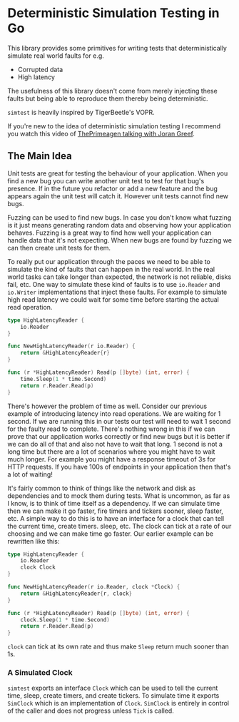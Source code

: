 # Deterministic Simulation Testing in Go

This library provides some primitives for writing tests that deterministically simulate real world
faults for e.g.
- Corrupted data
- High latency

The usefulness of this library doesn't come from merely injecting these faults but being
able to reproduce them thereby being deterministic.

`simtest` is heavily inspired by TigerBeetle's VOPR.

If you're new to the idea of deterministic simulation testing I recommend you watch this video
of [ThePrimeagen talking with Joran Greef](https://www.youtube.com/watch?v=sC1B3d9C_sI).

## The Main Idea

Unit tests are great for testing the behaviour of your application. When you find a new bug you
can write another unit test to test for that bug's presence. If in the future you refactor or
add a new feature and the bug appears again the unit test will catch it. However unit tests cannot
find new bugs.

Fuzzing can be used to find new bugs. In case you don't know what fuzzing is it just means
generating random data and observing how your application behaves. Fuzzing is a great way to find
how well your application can handle data that it's not expecting. When new bugs are found by
fuzzing we can then create unit tests for them. 

To really put our application through the paces we need to be able to simulate the kind of faults
that can happen in the real world. In the real world tasks can take longer than expected, the
network is not reliable, disks fail, etc. One way to simulate these kind of faults is to use
`io.Reader` and `io.Writer` implementations that inject these faults. For example to simulate
high read latency we could wait for some time before starting the actual read operation.

```go
type HighLatencyReader {
    io.Reader
}

func NewHighLatencyReader(r io.Reader) {
    return &HighLatencyReader{r}
}

func (r *HighLatencyReader) Read(p []byte) (int, error) {
    time.Sleep(1 * time.Second)
    return r.Reader.Read(p)
}
```

There's however the problem of time as well. Consider our previous example of introducing latency
into read operations. We are waiting for 1 second. If we are running this in our tests our test
will need to wait 1 second for the faulty read to complete. There's nothing wrong in this if we can
prove that our application works correctly or find new bugs but it is better if we can do all of
that and also not have to wait that long. 1 second is not a long time but there are a lot of
scenarios where you might have to wait much longer. For example you might have a response timeout
of 3s for HTTP requests. If you have 100s of endpoints in your application then that's a lot of
waiting!

It's fairly common to think of things like the network and disk as dependencies and to mock them
during tests. What is uncommon, as far as I know, is to think of time itself as a dependency.
If we can simulate time then we can make it go faster, fire timers and tickers sooner,
sleep faster, etc. A simple way to do this is to have an interface for a clock that can tell the
current time, create timers. sleep, etc. The clock can tick at a rate of our choosing and we
can make time go faster. Our earlier example can be rewritten like this:

```go
type HighLatencyReader {
    io.Reader
    clock Clock
}

func NewHighLatencyReader(r io.Reader, clock *Clock) {
    return &HighLatencyReader{r, clock}
}

func (r *HighLatencyReader) Read(p []byte) (int, error) {
    clock.Sleep(1 * time.Second)
    return r.Reader.Read(p)
}
```

`clock` can tick at its own rate and thus make `Sleep` return much sooner than 1s.

### A Simulated Clock

`simtest` exports an interface `Clock` which can be used to tell the current time, sleep, create
timers, and create tickers. To simulate time it exports `SimClock` which is an implementation of
`Clock`. `SimClock` is entirely in control of the caller and does not progress unless `Tick` is
called.
